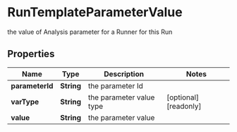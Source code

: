 

# RunTemplateParameterValue

the value of Analysis parameter for a Runner for this Run

## Properties

| Name | Type | Description | Notes |
|------------ | ------------- | ------------- | -------------|
|**parameterId** | **String** | the parameter Id |  |
|**varType** | **String** | the parameter value type |  [optional] [readonly] |
|**value** | **String** | the parameter value |  |



